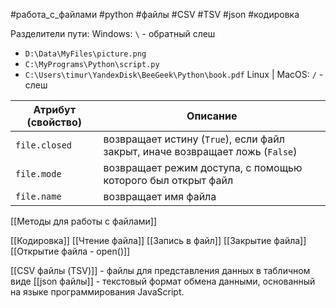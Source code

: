 #работа_с_файлами #python #файлы #CSV #TSV #json #кодировка 

Разделители пути: 
Windows:  `\` - обратный слеш 
- `D:\Data\MyFiles\picture.png`
- `С:\MyPrograms\Python\script.py`
- `C:\Users\timur\YandexDisk\BeeGeek\Python\book.pdf`
Linux | MacOS:  `/` - слеш

| Атрибут (свойство) | Описание                                                                      |
| ------------------ | ----------------------------------------------------------------------------- |
| `file.closed`      | возвращает истину (`True`), если файл закрыт, иначе возвращает ложь (`False`) |
| `file.mode`        | возвращает режим доступа, с помощью которого был открыт файл                  |
| `file.name`        | возвращает имя файла                                                          |
[[Методы для работы с файлами]]

[[Кодировка]]
[[Чтение файла]]
[[Запись в файл]]
[[Закрытие файла]]
[[Открытие файла - open()]]

[[CSV файлы (TSV)]] - файлы для представления данных в табличном виде
[[json файлы]] - текстовый формат обмена данными, основанный на языке программирования JavaScript.